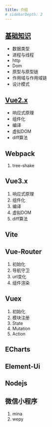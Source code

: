 ```yaml
---
title: 介绍
# sidebarDepth: 2
---
```

## [基础知识](/zh/guide/basic/memory-stack)
* 数据类型
* 进程与线程
* http
* Dom
* 原型与原型链
* 作用域与作用域链
* 设计模式
## [Vue2.x](/zh/guide/vue2/define-react)
* 响应式原理
* 组件化
* 编译
* 虚拟DOM
* diff算法
## Webpack
1. tree-shake
## Vue3.x
1. 响应式原理
2. 组件化
3. 编译
4. 虚拟DOM
5. diff算法
## Vite
## Vue-Router
1. 初始化
2. 导航守卫
3. url变化
4. 组件渲染
## Vuex
1. 初始化
2. 模块注册
3. State
4. Mutation
5. Action
## ECharts
## Element-Ui
## Nodejs
## 微信小程序
1. mina
2. wepy
   